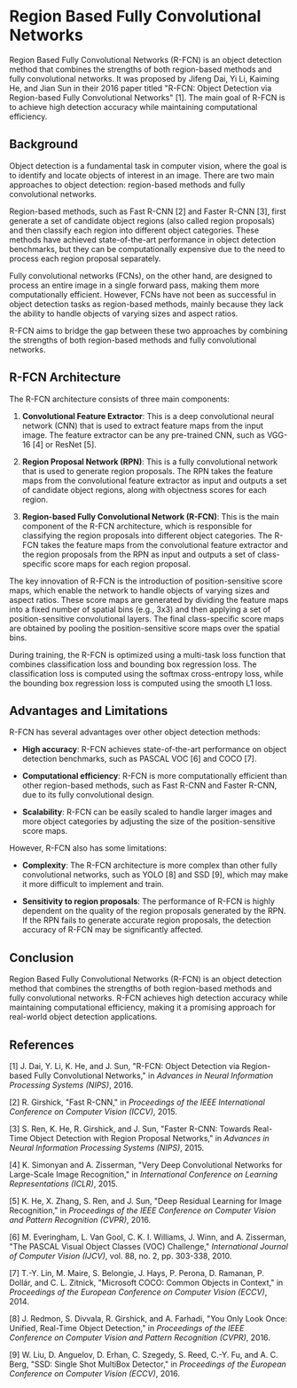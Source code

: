 # Region Based Fully Convolutional Networks

Region Based Fully Convolutional Networks (R-FCN) is an object detection method that combines the strengths of both region-based methods and fully convolutional networks. It was proposed by Jifeng Dai, Yi Li, Kaiming He, and Jian Sun in their 2016 paper titled "R-FCN: Object Detection via Region-based Fully Convolutional Networks" [1]. The main goal of R-FCN is to achieve high detection accuracy while maintaining computational efficiency.

## Background

Object detection is a fundamental task in computer vision, where the goal is to identify and locate objects of interest in an image. There are two main approaches to object detection: region-based methods and fully convolutional networks.

Region-based methods, such as Fast R-CNN [2] and Faster R-CNN [3], first generate a set of candidate object regions (also called region proposals) and then classify each region into different object categories. These methods have achieved state-of-the-art performance in object detection benchmarks, but they can be computationally expensive due to the need to process each region proposal separately.

Fully convolutional networks (FCNs), on the other hand, are designed to process an entire image in a single forward pass, making them more computationally efficient. However, FCNs have not been as successful in object detection tasks as region-based methods, mainly because they lack the ability to handle objects of varying sizes and aspect ratios.

R-FCN aims to bridge the gap between these two approaches by combining the strengths of both region-based methods and fully convolutional networks.

## R-FCN Architecture

The R-FCN architecture consists of three main components:

1. **Convolutional Feature Extractor**: This is a deep convolutional neural network (CNN) that is used to extract feature maps from the input image. The feature extractor can be any pre-trained CNN, such as VGG-16 [4] or ResNet [5].

2. **Region Proposal Network (RPN)**: This is a fully convolutional network that is used to generate region proposals. The RPN takes the feature maps from the convolutional feature extractor as input and outputs a set of candidate object regions, along with objectness scores for each region.

3. **Region-based Fully Convolutional Network (R-FCN)**: This is the main component of the R-FCN architecture, which is responsible for classifying the region proposals into different object categories. The R-FCN takes the feature maps from the convolutional feature extractor and the region proposals from the RPN as input and outputs a set of class-specific score maps for each region proposal.

The key innovation of R-FCN is the introduction of position-sensitive score maps, which enable the network to handle objects of varying sizes and aspect ratios. These score maps are generated by dividing the feature maps into a fixed number of spatial bins (e.g., 3x3) and then applying a set of position-sensitive convolutional layers. The final class-specific score maps are obtained by pooling the position-sensitive score maps over the spatial bins.

During training, the R-FCN is optimized using a multi-task loss function that combines classification loss and bounding box regression loss. The classification loss is computed using the softmax cross-entropy loss, while the bounding box regression loss is computed using the smooth L1 loss.

## Advantages and Limitations

R-FCN has several advantages over other object detection methods:

- **High accuracy**: R-FCN achieves state-of-the-art performance on object detection benchmarks, such as PASCAL VOC [6] and COCO [7].

- **Computational efficiency**: R-FCN is more computationally efficient than other region-based methods, such as Fast R-CNN and Faster R-CNN, due to its fully convolutional design.

- **Scalability**: R-FCN can be easily scaled to handle larger images and more object categories by adjusting the size of the position-sensitive score maps.

However, R-FCN also has some limitations:

- **Complexity**: The R-FCN architecture is more complex than other fully convolutional networks, such as YOLO [8] and SSD [9], which may make it more difficult to implement and train.

- **Sensitivity to region proposals**: The performance of R-FCN is highly dependent on the quality of the region proposals generated by the RPN. If the RPN fails to generate accurate region proposals, the detection accuracy of R-FCN may be significantly affected.

## Conclusion

Region Based Fully Convolutional Networks (R-FCN) is an object detection method that combines the strengths of both region-based methods and fully convolutional networks. R-FCN achieves high detection accuracy while maintaining computational efficiency, making it a promising approach for real-world object detection applications.

## References

[1] J. Dai, Y. Li, K. He, and J. Sun, "R-FCN: Object Detection via Region-based Fully Convolutional Networks," in *Advances in Neural Information Processing Systems (NIPS)*, 2016.

[2] R. Girshick, "Fast R-CNN," in *Proceedings of the IEEE International Conference on Computer Vision (ICCV)*, 2015.

[3] S. Ren, K. He, R. Girshick, and J. Sun, "Faster R-CNN: Towards Real-Time Object Detection with Region Proposal Networks," in *Advances in Neural Information Processing Systems (NIPS)*, 2015.

[4] K. Simonyan and A. Zisserman, "Very Deep Convolutional Networks for Large-Scale Image Recognition," in *International Conference on Learning Representations (ICLR)*, 2015.

[5] K. He, X. Zhang, S. Ren, and J. Sun, "Deep Residual Learning for Image Recognition," in *Proceedings of the IEEE Conference on Computer Vision and Pattern Recognition (CVPR)*, 2016.

[6] M. Everingham, L. Van Gool, C. K. I. Williams, J. Winn, and A. Zisserman, "The PASCAL Visual Object Classes (VOC) Challenge," *International Journal of Computer Vision (IJCV)*, vol. 88, no. 2, pp. 303-338, 2010.

[7] T.-Y. Lin, M. Maire, S. Belongie, J. Hays, P. Perona, D. Ramanan, P. Dollár, and C. L. Zitnick, "Microsoft COCO: Common Objects in Context," in *Proceedings of the European Conference on Computer Vision (ECCV)*, 2014.

[8] J. Redmon, S. Divvala, R. Girshick, and A. Farhadi, "You Only Look Once: Unified, Real-Time Object Detection," in *Proceedings of the IEEE Conference on Computer Vision and Pattern Recognition (CVPR)*, 2016.

[9] W. Liu, D. Anguelov, D. Erhan, C. Szegedy, S. Reed, C.-Y. Fu, and A. C. Berg, "SSD: Single Shot MultiBox Detector," in *Proceedings of the European Conference on Computer Vision (ECCV)*, 2016.
